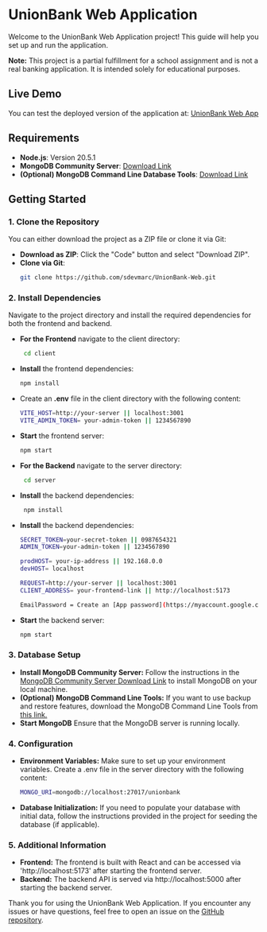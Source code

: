 # UnionBank Web Application

Welcome to the UnionBank Web Application project! This guide will help you set up and run the application.

**Note:** This project is a partial fulfillment for a school assignment and is not a real banking application. It is intended solely for educational purposes.

## Live Demo

You can test the deployed version of the application at: [UnionBank Web App](https://sdevmarc-sia.vercel.app/unionbank)

## Requirements

- **Node.js**: Version 20.5.1
- **MongoDB Community Server**: [Download Link](https://www.mongodb.com/try/download/community)
- **(Optional) MongoDB Command Line Database Tools**: [Download Link](https://www.mongodb.com/try/download/database-tools)

## Getting Started

### 1. Clone the Repository

You can either download the project as a ZIP file or clone it via Git:

- **Download as ZIP**: Click the "Code" button and select "Download ZIP".
- **Clone via Git**:
  ```sh
  git clone https://github.com/sdevmarc/UnionBank-Web.git

### 2. Install Dependencies

Navigate to the project directory and install the required dependencies for both the frontend and backend.

- **For the Frontend** navigate to the client directory:
  ```sh
   cd client
  ```
- **Install** the frontend dependencies:
  ```sh
  npm install
  ```
- Create an **.env** file in the client directory with the following content:
  ```sh
  VITE_HOST=http://your-server || localhost:3001
  VITE_ADMIN_TOKEN= your-admin-token || 1234567890 
  ```
- **Start** the frontend server:
  ```sh
  npm start
  ```

  
- **For the Backend** navigate to the server directory:
  ```sh
   cd server
  ```
- **Install** the backend dependencies:
  ```sh
   npm install
  ```
- **Install** the backend dependencies:
  ```sh
  SECRET_TOKEN=your-secret-token || 0987654321
  ADMIN_TOKEN=your-admin-token || 1234567890
  
  prodHOST= your-ip-address || 192.168.0.0
  devHOST= localhost
  
  REQUEST=http://your-server || localhost:3001
  CLIENT_ADDRESS= your-frontend-link || http://localhost:5173
  
  EmailPassword = Create an [App password](https://myaccount.google.com/apppasswords?rapt=AEjHL4MUyH73TLU1nRYZPCmyq0XOx8Jc1fE85l3a8Kqg_H_-UuApGOcbq0ZZRmBemhHROvKvYNZ5WlhW7Syme8-aBJo5btit88hjJGt0fOoRQlgjuEewj68) || example: qweiuhadsfkjnadsf
  ```
- **Start** the backend server:
  ```sh
  npm start
  ```


### 3. Database Setup

- **Install MongoDB Community Server:** Follow the instructions in the [MongoDB Community Server Download Link](https://www.mongodb.com/try/download/community) to install MongoDB on your local machine.
- **(Optional) MongoDB Command Line Tools:** If you want to use backup and restore features, download the MongoDB Command Line Tools from [this link.](https://www.mongodb.com/try/download/database-tools)
- **Start MongoDB** Ensure that the MongoDB server is running locally.


### 4. Configuration
- **Environment Variables:** Make sure to set up your environment variables. Create a .env file in the server directory with the following content:
  ```sh
  MONGO_URI=mongodb://localhost:27017/unionbank
  ```
- **Database Initialization:** If you need to populate your database with initial data, follow the instructions provided in the project for seeding the database (if applicable).


### 5. Additional Information
- **Frontend:** The frontend is built with React and can be accessed via 'http://localhost:5173' after starting the frontend server.
- **Backend:** The backend API is served via http://localhost:5000 after starting the backend server.

Thank you for using the UnionBank Web Application. If you encounter any issues or have questions, feel free to open an issue on the [GitHub repository](https://github.com/sdevmarc/UnionBank-Web/issues).
